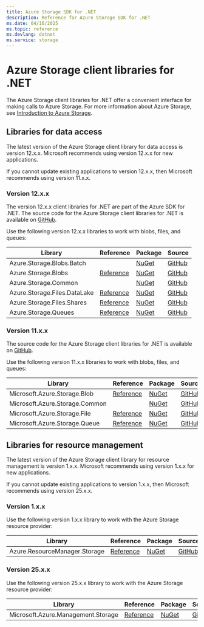 ```yaml
---
title: Azure Storage SDK for .NET
description: Reference for Azure Storage SDK for .NET
ms.date: 04/16/2025
ms.topic: reference
ms.devlang: dotnet
ms.service: storage
---
```

# Azure Storage client libraries for .NET

The Azure Storage client libraries for .NET offer a convenient interface for making calls to Azure Storage. For more information about Azure Storage, see [Introduction to Azure Storage](/azure/storage/common/storage-introduction).

## Libraries for data access

The latest version of the Azure Storage client library for data access is version 12.x.x. Microsoft recommends using version 12.x.x for new applications.

If you cannot update existing applications to version 12.x.x, then Microsoft recommends using version 11.x.x.

### Version 12.x.x

The version 12.x.x client libraries for .NET are part of the Azure SDK for .NET. The source code for the Azure Storage client libraries for .NET is available on [GitHub](https://github.com/Azure/azure-sdk-for-net/tree/main/sdk/storage).

Use the following version 12.x.x libraries to work with blobs, files, and queues:

| Library | Reference | Package | Source |
|----------------------------------------|-------------------------------------------------------------|-----------------------------------------------------------------------------|---------------------------------------------------------------------------------------------------------------------|
|    Azure.Storage.Blobs.Batch    |         |    [NuGet](https://www.nuget.org/packages/Azure.Storage.Blobs.Batch/)    |    [GitHub](https://github.com/Azure/azure-sdk-for-net/tree/main/sdk/storage/Azure.Storage.Blobs.Batch)    |
|    Azure.Storage.Blobs    |    [Reference](/dotnet/api/azure.storage.blobs)    |    [NuGet](https://www.nuget.org/packages/Azure.Storage.Blobs/)    |    [GitHub](https://github.com/Azure/azure-sdk-for-net/tree/main/sdk/storage/Azure.Storage.Blobs)    |
|    Azure.Storage.Common    |         |    [NuGet](https://www.nuget.org/packages/Azure.Storage.Common/)    |    [GitHub](https://github.com/Azure/azure-sdk-for-net/tree/main/sdk/storage/Azure.Storage.Common)    |
|    Azure.Storage.Files.DataLake    |    [Reference](/dotnet/api/azure.storage.files.datalake)    |    [NuGet](https://www.nuget.org/packages/Azure.Storage.Files.DataLake/)    |    [GitHub](https://github.com/Azure/azure-sdk-for-net/tree/main/sdk/storage/Azure.Storage.Files.DataLake)    |
|    Azure.Storage.Files.Shares    |    [Reference](/dotnet/api/azure.storage.files.shares)    |    [NuGet](https://www.nuget.org/packages/Azure.Storage.Files.Shares/)    |    [GitHub](https://github.com/Azure/azure-sdk-for-net/tree/main/sdk/storage/Azure.Storage.Files.Shares)    |
|    Azure.Storage.Queues    |    [Reference](/dotnet/api/azure.storage.queues)    |    [NuGet](https://www.nuget.org/packages/Azure.Storage.Queues/)    |    [GitHub](https://github.com/Azure/azure-sdk-for-net/tree/main/sdk/storage/Azure.Storage.Queues)    |

### Version 11.x.x

The source code for the Azure Storage client libraries for .NET is available on [GitHub](https://github.com/Azure/azure-storage-net).

Use the following version 11.x.x libraries to work with blobs, files, and queues:

| Library | Reference | Package | Source |
|--------------------------------------|---------------------------------------------------------------|-------------------------------------------------------------------------------|-------------------------------------------------------------------------------|
|    Microsoft.Azure.Storage.Blob    |    [Reference](/dotnet/api/microsoft.azure.storage.blob)    |    [NuGet](https://www.nuget.org/packages/Microsoft.Azure.Storage.Blob/)    |    [GitHub](https://github.com/Azure/azure-storage-net/tree/master/Blob)    |
|    Microsoft.Azure.Storage.Common    |      |    [NuGet](https://www.nuget.org/packages/Microsoft.Azure.Storage.Common/)    |    [GitHub](https://github.com/Azure/azure-storage-net/tree/master/Common)    |
|    Microsoft.Azure.Storage.File    |    [Reference](/dotnet/api/microsoft.azure.storage.file)    |    [NuGet](https://www.nuget.org/packages/Microsoft.Azure.Storage.File/)    |    [GitHub](https://github.com/Azure/azure-storage-net/tree/master/File)    |
|    Microsoft.Azure.Storage.Queue    |    [Reference](/dotnet/api/microsoft.azure.storage.queue)    |    [NuGet](https://www.nuget.org/packages/Microsoft.Azure.Storage.Queue/)    |    [GitHub](https://github.com/Azure/azure-storage-net/tree/master/Queue)    |

## Libraries for resource management

The latest version of the Azure Storage client library for resource management is version 1.x.x. Microsoft recommends using version 1.x.x for new applications.

If you cannot update existing applications to version 1.x.x, then Microsoft recommends using version 25.x.x.

### Version 1.x.x

Use the following version 1.x.x library to work with the Azure Storage resource provider:

|    Library    |    Reference    |    Package    |    Source    |
|------------------------------------------|-------------------------------------------------------------------|-----------------------------------------------------------------------------------|-----------------------------------------------------------------------------------------------------------------------|
|    Azure.ResourceManager.Storage    |    [Reference](/dotnet/api/azure.resourcemanager.storage)    |    [NuGet](https://www.nuget.org/packages/Azure.ResourceManager.Storage/)    |    [GitHub](https://github.com/Azure/azure-sdk-for-net/tree/main/sdk/storage/Azure.ResourceManager.Storage)    |

### Version 25.x.x

Use the following version 25.x.x library to work with the Azure Storage resource provider:

|    Library    |    Reference    |    Package    |    Source    |
|------------------------------------------|-------------------------------------------------------------------|-----------------------------------------------------------------------------------|-----------------------------------------------------------------------------------------------------------------------|
|    Microsoft.Azure.Management.Storage    |    [Reference](/dotnet/api/microsoft.azure.management.storage)    |    [NuGet](https://www.nuget.org/packages/Microsoft.Azure.Management.Storage/)    |    [GitHub](https://github.com/Azure/azure-sdk-for-net/tree/main/sdk/storage/Microsoft.Azure.Management.Storage)    |